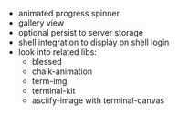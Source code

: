 - animated progress spinner
- gallery view
- optional persist to server storage
- shell integration to display on shell login
- look into related libs:
  - blessed
  - chalk-animation
  - term-img
  - terminal-kit
  - asciify-image with terminal-canvas
